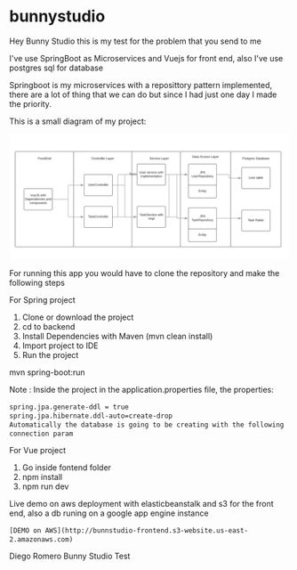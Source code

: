 # bunnystudio


Hey Bunny Studio this is my test for the problem that you send to me

I've use SpringBoot as Microservices and Vuejs for front end, also I've use postgres sql for database

Springboot is my microservices with a reposittory pattern implemented, there are a lot of thing that we can do but since I had just one day I made the priority.

This is a small diagram of my project:

![](BPMN%202.0.png)

For running this app you would have to clone the repository and make the following steps

For Spring project

1) Clone or download the project
2) cd to backend
2) Install Dependencies with Maven (mvn clean install)
3) Import project to IDE
4) Run the project

mvn spring-boot:run

Note : Inside the project in the application.properties file, the properties:
```
spring.jpa.generate-ddl = true
spring.jpa.hibernate.ddl-auto=create-drop
Automatically the database is going to be creating with the following connection param
```
For Vue project

1) Go inside fontend folder
2) npm install
3) npm run dev


Live demo on aws deployment with elasticbeanstalk and s3 for the front end, also a db runing on a google app engine instance

````
[DEMO on AWS](http://bunnstudio-frontend.s3-website.us-east-2.amazonaws.com) 
````


Diego Romero Bunny Studio Test
